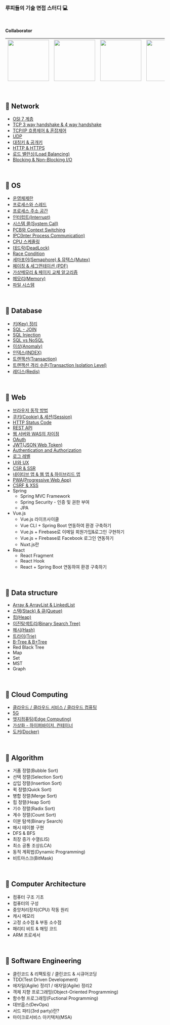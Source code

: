 ### 루피들의 기술 면접 스터디 💻

<br> 

**Collaborator**

|[<img src="https://user-images.githubusercontent.com/65820741/125305781-9b35d600-e369-11eb-9e9f-68b5ad160e42.png" width="130" height="130">](https://github.com/hammii)| [<img src="https://user-images.githubusercontent.com/65820741/125305961-c1f40c80-e369-11eb-8bf9-4f3af8ea3889.png" width="130" height="130">](https://github.com/Yangheerim) | [<img src="https://user-images.githubusercontent.com/65820741/125306133-e9e37000-e369-11eb-91e9-304b4699e9b5.png" width="130" height="130">](https://github.com/Lee-so-young) | [<img src="https://user-images.githubusercontent.com/65820741/125306360-1d25ff00-e36a-11eb-9498-ab0485a1dd3e.png" width="130" height="130">](https://github.com/haewon-park) |
| :-----------------------------------: | :---------------------------------------: | :-------------------------------------: | :-------------------------------------: |

<br>

## 📌 Network
- [OSI 7 계층](https://github.com/haewon-park/csStudy/blob/main/Network/OSI%207%EA%B3%84%EC%B8%B5.md)
- [TCP 3 way handshake & 4 way handshake](https://github.com/haewon-park/csStudy/blob/main/Network/TCP%203-way%20%26%204-way%20Handshake.md)
- [TCP/IP 흐름제어 & 혼잡제어](https://github.com/haewon-park/csStudy/blob/main/Network/TCP_IP%ED%9D%90%EB%A6%84%EC%A0%9C%EC%96%B4%26%ED%98%BC%EC%9E%A1%EC%A0%9C%EC%96%B4.md)
- [UDP](https://github.com/haewon-park/csStudy/blob/main/Network/UDP.md)
- [대칭키 & 공개키](https://github.com/haewon-park/csStudy/blob/main/Network/%EB%8C%80%EC%B9%AD%ED%82%A4%26%EA%B3%B5%EA%B0%9C%ED%82%A4.md)
- [HTTP & HTTPS](https://github.com/haewon-park/csStudy/blob/9a80476af6e2d605f6be7e7531deb6f810972057/Network/HTTP&HTTPS.md)
- [로드 밸런싱(Load Balancing)](https://github.com/haewon-park/csStudy/blob/main/Network/Load%20Balancing.md)
- [Blocking & Non-Blocking I/O](https://github.com/haewon-park/csStudy/blob/main/Network/Blocking%20%26%20Non-Blocking%20IO.md)

<br>
  
## 📌 OS
- [운영체제란](https://github.com/haewon-park/csStudy/blob/main/OS/%EC%9A%B4%EC%98%81%EC%B2%B4%EC%A0%9C%EB%9E%80%3F.md)
- [프로세스와 스레드](https://github.com/haewon-park/csStudy/blob/main/OS/%ED%94%84%EB%A1%9C%EC%84%B8%EC%8A%A4(Process)%EC%99%80%20%EC%8A%A4%EB%A0%88%EB%93%9C(Thread).md)
- [프로세스 주소 공간](https://github.com/haewon-park/csStudy/blob/main/OS/%ED%94%84%EB%A1%9C%EC%84%B8%EC%8A%A4%20%EC%A3%BC%EC%86%8C%20%EA%B3%B5%EA%B0%84.md)
- [인터럽트(Interrupt)](https://github.com/haewon-park/csStudy/blob/main/OS/%EC%9D%B8%ED%84%B0%EB%9F%BD%ED%8A%B8%20.md)
- [시스템 콜(System Call)](https://github.com/haewon-park/csStudy/blob/5b257ba07925220d9f0c2d533bbdee358511c878/OS/systemCall.md)
- [PCB와 Context Switching](https://github.com/haewon-park/csStudy/blob/main/OS/PCB%EC%99%80%20Context%20Switching.md)
- [IPC(Inter Process Communication)](https://github.com/haewon-park/csStudy/blob/main/OS/IPC.md)
- [CPU 스케줄링](https://github.com/haewon-park/csStudy/blob/main/OS/CPU%20%EC%8A%A4%EC%BC%80%EC%A4%84%EB%A7%81.md)
- [데드락(DeadLock)](https://github.com/haewon-park/csStudy/blob/main/OS/%EB%8D%B0%EB%93%9C%EB%9D%BD(Deadlock).md)
- [Race Condition](https://github.com/haewon-park/csStudy/blob/9719e20415b6c58658e432b74bc02090b21db5c4/OS/Race%20condition.md)
- [세마포어(Semaphore) & 뮤텍스(Mutex)](https://github.com/haewon-park/csStudy/blob/main/OS/%EC%84%B8%EB%A7%88%ED%8F%AC%EC%96%B4(Semaphore)%20%26%20%EB%AE%A4%ED%85%8D%EC%8A%A4(Mutex).md)
- [페이징 & 세그먼테이션 (PDF)](https://github.com/haewon-park/csStudy/blob/main/OS/Paging%EA%B3%BC%20Segmentation.md)
- [가상메모리 & 페이지 교체 알고리즘](https://github.com/haewon-park/csStudy/blob/main/OS/%EA%B0%80%EC%83%81%EB%A9%94%EB%AA%A8%EB%A6%AC%20%26%20%ED%8E%98%EC%9D%B4%EC%A7%80%20%EA%B5%90%EC%B2%B4%20%EC%95%8C%EA%B3%A0%EB%A6%AC%EC%A6%98.md)
- [메모리(Memory)](https://github.com/haewon-park/csStudy/blob/main/OS/%EB%A9%94%EB%AA%A8%EB%A6%AC(Memory).md)
- [파일 시스템](https://github.com/haewon-park/csStudy/blob/679bb0a0ea86cac731466f6d8660b3d80aac6eef/OS/fileSystem.md)

<br>
  
## 📌 Database
- [키(Key) 정리](https://github.com/haewon-park/csStudy/blob/main/DataBase/Key.md)
- [SQL - JOIN](https://github.com/haewon-park/csStudy/blob/main/DataBase/JOIN.md)
- [SQL Injection](https://github.com/haewon-park/csStudy/blob/main/DataBase/SQL%20Injection.md)
- [SQL vs NoSQL](https://github.com/haewon-park/csStudy/blob/main/DataBase/SQL%20vs%20NoSQL.md)
- [이상(Anomaly)](https://github.com/haewon-park/csStudy/blob/main/DataBase/%EC%9D%B4%EC%83%81(Anomaly).md)
- [인덱스(INDEX)](https://github.com/haewon-park/csStudy/blob/main/DataBase/%EC%9D%B8%EB%8D%B1%EC%8A%A4(INDEX).md)
- [트랜잭션(Transaction)](https://github.com/haewon-park/csStudy/blob/ddbf312942da0882e818ccd526c3d2480e03306a/DataBase/%ED%8A%B8%EB%9E%9C%EC%9E%AD%EC%85%98(Transaction).md)
- [트랜잭션 격리 수준(Transaction Isolation Level)](https://github.com/haewon-park/csStudy/blob/6929b691c7c12260d23c096b7c7fb76e19323027/DataBase/%ED%8A%B8%EB%9E%9C%EC%9E%AD%EC%85%98%20%EA%B2%A9%EB%A6%AC%20%EC%88%98%EC%A4%80.md)
- [레디스(Redis)](https://github.com/haewon-park/csStudy/blob/main/DataBase/Redis.md)

<br>

## 📌 Web
- [브라우저 동작 방법](https://github.com/haewon-park/csStudy/blob/main/Web/%EB%B8%8C%EB%9D%BC%EC%9A%B0%EC%A0%80%20%EB%8F%99%EC%9E%91%20%EB%B0%A9%EB%B2%95.md)
- [쿠키(Cookie) & 세션(Session)](https://github.com/haewon-park/csStudy/blob/main/Web/%EC%BF%A0%ED%82%A4(Cookie)%20%26%20%EC%84%B8%EC%85%98(Session).md)
- [HTTP Status Code](https://github.com/haewon-park/csStudy/blob/main/Web/HTTP%20Status%20Code.md)
- [REST API](https://github.com/haewon-park/csStudy/blob/main/Web/restAPI.md)
- [웹 서버와 WAS의 차이점](https://github.com/haewon-park/csStudy/blob/main/Web/%EC%9B%B9%20%EC%84%9C%EB%B2%84%20vs%20WAS.md)
- [OAuth](https://github.com/haewon-park/csStudy/blob/main/Web/OAuth.md)
- [JWT(JSON Web Token)](https://github.com/haewon-park/csStudy/blob/main/Web/JWT(Java%20Web%20Token).md)
- [Authentication and Authorization](https://github.com/haewon-park/csStudy/blob/main/Web/Authentication%20and%20Authorization.md)
- [로그 레벨](https://github.com/haewon-park/csStudy/blob/main/Web/%EB%A1%9C%EA%B9%85%20%EB%A0%88%EB%B2%A8%20(Logging%20Level).md)
- [UI와 UX](https://github.com/haewon-park/csStudy/blob/main/Web/UI%EC%99%80%20UX.md)
- [CSR & SSR](https://github.com/haewon-park/csStudy/blob/main/Web/CSR%20%26%20SSR.md)
- [네이티브 앱 & 웹 앱 & 하이브리드 앱](https://github.com/haewon-park/csStudy/blob/main/Web/apps.md)
- [PWA(Progressive Web App)](https://github.com/haewon-park/csStudy/blob/main/Web/PWA%20(Progressive%20Web%20App).md)
- [CSRF & XSS](https://github.com/haewon-park/csStudy/blob/main/Web/CSRF%20&%20XSS.md)
- Spring
  - Spring MVC Framework
  - Spring Security - 인증 및 권한 부여
  - JPA
- Vue.js
  - Vue.js 라이프사이클
  - Vue CLI + Spring Boot 연동하여 환경 구축하기
  - Vue.js + Firebase로 이메일 회원가입&로그인 구현하기
  - Vue.js + Firebase로 Facebook 로그인 연동하기
  - Nuxt.js란
- React
  - React Fragment
  - React Hook
  - React + Spring Boot 연동하여 환경 구축하기

<br>

## 📌 Data structure
- [Array & ArrayList & LinkedList](https://github.com/haewon-park/csStudy/blob/main/DataStructure/Array%20&%20ArrayList%20&%20LinkedList.md)
- [스택(Stack) & 큐(Queue)](https://github.com/haewon-park/csStudy/blob/main/DataStructure/Queue%20%26%20Stack.md)
- [힙(Heap)](https://github.com/haewon-park/csStudy/blob/main/DataStructure/Heap.md)
- [이진탐색트리(Binary Search Tree)](https://github.com/haewon-park/csStudy/blob/main/DataStructure/%EC%9D%B4%EC%A7%84%ED%83%90%EC%83%89%ED%8A%B8%EB%A6%AC%20(Binary%20Search%20Tree).md)
- [해시(Hash)](https://github.com/haewon-park/csStudy/blob/main/DataStructure/%ED%95%B4%EC%8B%9C(Hash).md)
- [트라이(Trie)](https://github.com/haewon-park/csStudy/blob/main/DataStructure/trie.md)
- [B-Tree & B+Tree](https://github.com/haewon-park/csStudy/blob/main/DataStructure/B-Tree%20%26%20B%2BTree.md)
- Red Black Tree
- Map
- Set
- MST
- Graph

<br>

## 📌 Cloud Computing
- [클라우드 / 클라우드 서비스 / 클라우드 컴퓨팅](https://github.com/haewon-park/csStudy/blob/main/CloudComputing/CloudComputing&CloudService.md)
- [5G](https://github.com/haewon-park/csStudy/blob/main/CloudComputing/5G.md)
- [엣지컴퓨팅(Edge Computing)](https://github.com/haewon-park/csStudy/blob/main/CloudComputing/%EC%97%A3%EC%A7%80%EC%BB%B4%ED%93%A8%ED%8C%85.md)
- [가상화 - 하이퍼바이저, 컨테이너](https://github.com/haewon-park/csStudy/blob/main/CloudComputing/Virtualization(%EA%B0%80%EC%83%81%ED%99%94)%20-%20%ED%95%98%EC%9D%B4%ED%8D%BC%EB%B0%94%EC%9D%B4%EC%A0%80,%20%EC%BB%A8%ED%85%8C%EC%9D%B4%EB%84%88.md)
- [도커(Docker)](https://github.com/haewon-park/csStudy/blob/main/CloudComputing/Docker(%EB%8F%84%EC%BB%A4).md)

<br>

## 📌 Algorithm
- 거품 정렬(Bubble Sort)
- 선택 정렬(Selection Sort)
- 삽입 정렬(Insertion Sort)
- 퀵 정렬(Quick Sort)
- 병합 정렬(Merge Sort)
- 힙 정렬(Heap Sort)
- 기수 정렬(Radix Sort)
- 계수 정렬(Count Sort)
- 이분 탐색(Binary Search)
- 해시 테이블 구현
- DFS & BFS
- 최장 증가 수열(LIS)
- 최소 공통 조상(LCA)
- 동적 계획법(Dynamic Programming)
- 비트마스크(BitMask)

<br>

## 📌 Computer Architecture
- 컴퓨터 구조 기초
- 컴퓨터의 구성
- 중앙처리장치(CPU) 작동 원리
- 캐시 메모리
- 고정 소수점 & 부동 소수점
- 패리티 비트 & 해밍 코드
- ARM 프로세서

<br>

## 📌 Software Engineering
- 클린코드 & 리팩토링 / 클린코드 & 시큐어코딩
- TDD(Test Driven Development)
- 애자일(Agile) 정리1 / 애자일(Agile) 정리2
- 객체 지향 프로그래밍(Object-Oriented Programming)
- 함수형 프로그래밍(Fuctional Programming)
- 데브옵스(DevOps)
- 서드 파티(3rd party)란?
- 마이크로서비스 아키텍처(MSA)

